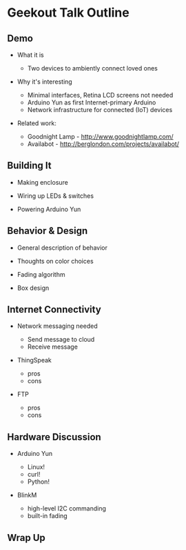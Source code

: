 
Geekout Talk Outline
=============


Demo
-----

- What it is
  - Two devices to ambiently connect loved ones
 
- Why it's interesting
  - Minimal interfaces, Retina LCD screens not needed
  - Arduino Yun as first Internet-primary Arduino
  - Network infrastructure for connected (IoT) devices

- Related work: 
  - Goodnight Lamp - http://www.goodnightlamp.com/
  - Availabot - http://berglondon.com/projects/availabot/

Building It
-----------

- Making enclosure

- Wiring up LEDs & switches

- Powering Arduino Yun


Behavior & Design
---------------

- General description of behavior

- Thoughts on color choices

- Fading algorithm

- Box design


Internet Connectivity
-----------------

- Network messaging needed
  - Send message to cloud
  - Receive message 

- ThingSpeak
  - pros
  - cons

- FTP
  - pros
  - cons

Hardware Discussion
-----------------

- Arduino Yun
  - Linux!
  - curl!
  - Python!

- BlinkM
  - high-level I2C commanding
  - built-in fading
 
Wrap Up
--------



